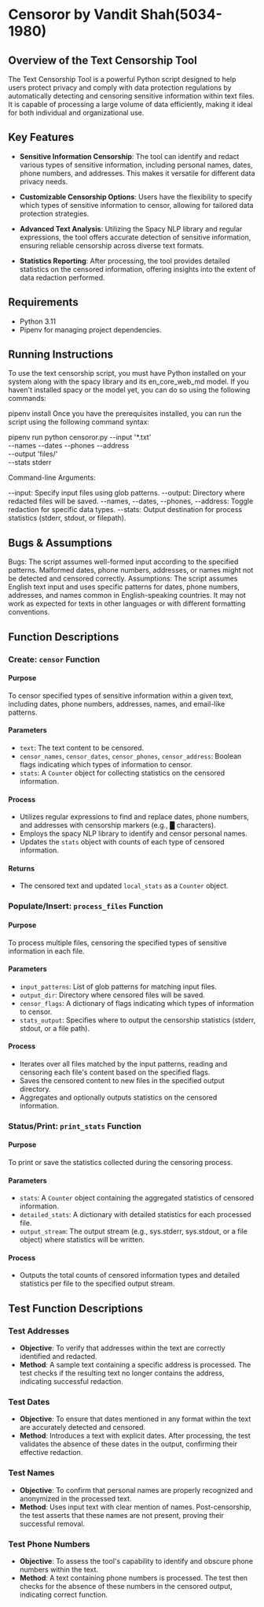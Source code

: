 # Censoror by Vandit Shah(5034-1980)
## Overview of the Text Censorship Tool

The Text Censorship Tool is a powerful Python script designed to help users protect privacy and comply with data protection regulations by automatically detecting and censoring sensitive information within text files. It is capable of processing a large volume of data efficiently, making it ideal for both individual and organizational use.

## Key Features

- **Sensitive Information Censorship**: The tool can identify and redact various types of sensitive information, including personal names, dates, phone numbers, and addresses. This makes it versatile for different data privacy needs.

- **Customizable Censorship Options**: Users have the flexibility to specify which types of sensitive information to censor, allowing for tailored data protection strategies.

- **Advanced Text Analysis**: Utilizing the Spacy NLP library and regular expressions, the tool offers accurate detection of sensitive information, ensuring reliable censorship across diverse text formats.

- **Statistics Reporting**: After processing, the tool provides detailed statistics on the censored information, offering insights into the extent of data redaction performed.

## Requirements

- Python 3.11
- Pipenv for managing project dependencies.


## Running Instructions
To use the text censorship script, you must have Python installed on your system along with the spacy library and its en_core_web_md model. If you haven't installed spacy or the model yet, you can do so using the following commands:

pipenv install
Once you have the prerequisites installed, you can run the script using the following command syntax:

pipenv run python censoror.py --input '*.txt' \
                    --names --dates --phones --address\
                    --output 'files/' \
                    --stats stderr

Command-line Arguments:

--input: Specify input files using glob patterns.
--output: Directory where redacted files will be saved.
--names, --dates, --phones, --address: Toggle redaction for specific data types.
--stats: Output destination for process statistics (stderr, stdout, or filepath).

## Bugs & Assumptions
Bugs: The script assumes well-formed input according to the specified patterns. Malformed dates, phone numbers, addresses, or names might not be detected and censored correctly.
Assumptions: The script assumes English text input and uses specific patterns for dates, phone numbers, addresses, and names common in English-speaking countries. It may not work as expected for texts in other languages or with different formatting conventions.


## Function Descriptions
### Create: `censor` Function

#### Purpose
To censor specified types of sensitive information within a given text, including dates, phone numbers, addresses, names, and email-like patterns.

#### Parameters
- `text`: The text content to be censored.
- `censor_names`, `censor_dates`, `censor_phones`, `censor_address`: Boolean flags indicating which types of information to censor.
- `stats`: A `Counter` object for collecting statistics on the censored information.

#### Process
- Utilizes regular expressions to find and replace dates, phone numbers, and addresses with censorship markers (e.g., █ characters).
- Employs the spacy NLP library to identify and censor personal names.
- Updates the `stats` object with counts of each type of censored information.

#### Returns
- The censored text and updated `local_stats` as a `Counter` object.

### Populate/Insert: `process_files` Function

#### Purpose
To process multiple files, censoring the specified types of sensitive information in each file.

#### Parameters
- `input_patterns`: List of glob patterns for matching input files.
- `output_dir`: Directory where censored files will be saved.
- `censor_flags`: A dictionary of flags indicating which types of information to censor.
- `stats_output`: Specifies where to output the censorship statistics (stderr, stdout, or a file path).

#### Process
- Iterates over all files matched by the input patterns, reading and censoring each file's content based on the specified flags.
- Saves the censored content to new files in the specified output directory.
- Aggregates and optionally outputs statistics on the censored information.

### Status/Print: `print_stats` Function

#### Purpose
To print or save the statistics collected during the censoring process.

#### Parameters
- `stats`: A `Counter` object containing the aggregated statistics of censored information.
- `detailed_stats`: A dictionary with detailed statistics for each processed file.
- `output_stream`: The output stream (e.g., sys.stderr, sys.stdout, or a file object) where statistics will be written.

#### Process
- Outputs the total counts of censored information types and detailed statistics per file to the specified output stream.


## Test Function Descriptions

### Test Addresses

- **Objective**: To verify that addresses within the text are correctly identified and redacted.
- **Method**: A sample text containing a specific address is processed. The test checks if the resulting text no longer contains the address, indicating successful redaction.

### Test Dates

- **Objective**: To ensure that dates mentioned in any format within the text are accurately detected and censored.
- **Method**: Introduces a text with explicit dates. After processing, the test validates the absence of these dates in the output, confirming their effective redaction.

### Test Names

- **Objective**: To confirm that personal names are properly recognized and anonymized in the processed text.
- **Method**: Uses input text with clear mention of names. Post-censorship, the test asserts that these names are not present, proving their successful removal.

### Test Phone Numbers

- **Objective**: To assess the tool's capability to identify and obscure phone numbers within the text.
- **Method**: A text containing phone numbers is processed. The test then checks for the absence of these numbers in the censored output, indicating correct function.
